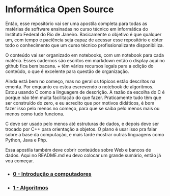 # Informática Open Source

Então, esse repositório vai ser uma apostila completa para todas as matérias de software ensinadas no curso técnico em informática do Instituto Federal do Rio de Janeiro.
Basicamente o objetivo é que qualquer um, com tempo e paciência seja capaz de acessar esse repositório e obter todo o conhecimento que um curso técnico profissionalizante disponibiliza.

O conteúdo vai ser organizado em notebooks, com um notebook para cada matéria. Esses cadernos são escritos em markdown então o display aqui no github fica bem bacana. + têm vários recursos legais para a edição do conteúdo, o que é excelente para questão de organização.

Ainda está bem no começo, mas no geral os tópicos estão descritos na ementa. Por enquanto eu estou escrevendo o notebook de algoritmos. Estou usando C como a linguagem de descrição. A razão da escolha do C é porque não têm muita facilitação do que fazer. Praticamente tudo têm que ser construído do zero, e eu acredito que por motivos didáticos, é bom fazer isso pelo menos no começo, para que se saiba pelo menos mais ou menos como tudo funciona.

C deve ser usado pelo menos até estruturas de dados, e depois deve ser trocado por C++ para orientação a objetos. O plano é usar isso pra falar sobre a base da computação, e mais tarde mostrar outras linguagens como Python, Java e Php.

Essa apostila também deve cobrir conteúdos sobre Web e bancos de dados. Aqui no README.md eu devo colocar um grande sumário, então já vou começar.

- ### [0 - Introdução a computadores](https://github.com/rubskaiserman/informatica_open_source/blob/main/0_computadores/intro_computadores.md)
- ### [1 - Algoritmos](https://github.com/rubskaiserman/informatica_open_source/blob/main/1_algoritmos/algoritmos.md)
